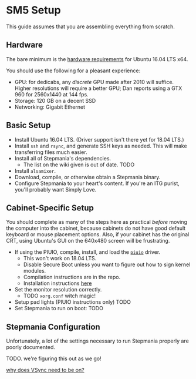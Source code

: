 # SM5 Setup
This guide assumes that you are assembling everything from scratch.

## Hardware
The bare minimum is the [hardware requirements](https://help.ubuntu.com/community/Installation/SystemRequirements) for Ubuntu 16.04 LTS x64.

You should use the following for a pleasant experience:

* GPU: for dedicabs, any _discrete_ GPU made after 2010 will suffice. Higher resolutions will require a better GPU; Dan reports using a GTX 960 for 2560x1440 at 144 fps.
* Storage: 120 GB on a decent SSD
* Networking: Gigabit Ethernet

## Basic Setup

* Install Ubuntu 16.04 LTS. (Driver support isn't there yet for 18.04 LTS.)
* Install `ssh` and `rsync`, and generate SSH keys as needed. This will make transferring files much easier.
* Install all of Stepmania's dependencies.
	* The list on the wiki given is out of date. TODO
* Install `alsamixer`.
* Download, compile, or otherwise obtain a Stepmania binary.
* Configure Stepmania to your heart's content. If you're an ITG purist, you'll probably want Simply Love.

## Cabinet-Specific Setup
You should complete as many of the steps here as practical _before_ moving the computer into the cabinet, because cabinets do not have good default keyboard or mouse placement options. Also, if your cabinet has the original CRT, using Ubuntu's GUI on the 640x480 screen will be frustrating.

* If using the PIUIO, compile, install, and load the [`piuio`](https://github.com/djpohly/piuio) driver.
	* This won't work on 18.04 LTS.
	* Disable Secure Boot unless you want to figure out how to sign kernel modules.
	* Compilation instructions are in the repo.
	* Installation instructions [here](https://askubuntu.com/questions/299676)
* Set the monitor resolution correctly.
	* TODO `xorg.conf` witch magic!
* Setup pad lights (PIUIO instructions only) TODO
* Set Stepmania to run on boot: TODO

## Stepmania Configuration
Unfortunately, a lot of the settings necessary to run Stepmania properly are poorly documented.

TODO. we're figuring this out as we go!

[why does VSync need to be on?](https://www.stepmania.com/forums/general-questions/show/536)
